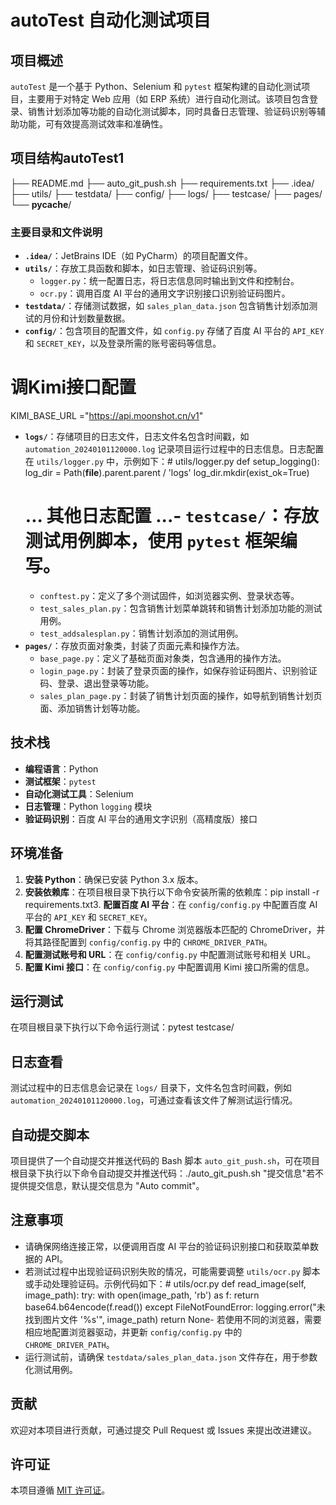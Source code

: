 # autoTest 自动化测试项目

## 项目概述
`autoTest` 是一个基于 Python、Selenium 和 `pytest` 框架构建的自动化测试项目，主要用于对特定 Web 应用（如 ERP 系统）进行自动化测试。该项目包含登录、销售计划添加等功能的自动化测试脚本，同时具备日志管理、验证码识别等辅助功能，可有效提高测试效率和准确性。

## 项目结构autoTest1
├── README.md
├── auto_git_push.sh
├── requirements.txt
├── .idea/
├── utils/
├── testdata/
├── config/
├── logs/
├── testcase/
├── pages/
└── __pycache__/
### 主要目录和文件说明
- **`.idea/`**：JetBrains IDE（如 PyCharm）的项目配置文件。
- **`utils/`**：存放工具函数和脚本，如日志管理、验证码识别等。
    - `logger.py`：统一配置日志，将日志信息同时输出到文件和控制台。
    - `ocr.py`：调用百度 AI 平台的通用文字识别接口识别验证码图片。
- **`testdata/`**：存储测试数据，如 `sales_plan_data.json` 包含销售计划添加测试的月份和计划数量数据。
- **`config/`**：包含项目的配置文件，如 `config.py` 存储了百度 AI 平台的 `API_KEY` 和 `SECRET_KEY`，以及登录所需的账号密码等信息。

# 调Kimi接口配置
KIMI_BASE_URL ="https://api.moonshot.cn/v1"
- **`logs/`**：存储项目的日志文件，日志文件名包含时间戳，如 `automation_20240101120000.log` 记录项目运行过程中的日志信息。日志配置在 `utils/logger.py` 中，示例如下：# utils/logger.py
def setup_logging():
    log_dir = Path(__file__).parent.parent / 'logs'
    log_dir.mkdir(exist_ok=True)
    # ... 其他日志配置 ...- **`testcase/`**：存放测试用例脚本，使用 `pytest` 框架编写。
    - `conftest.py`：定义了多个测试固件，如浏览器实例、登录状态等。
    - `test_sales_plan.py`：包含销售计划菜单跳转和销售计划添加功能的测试用例。
    - `test_addsalesplan.py`：销售计划添加的测试用例。
- **`pages/`**：存放页面对象类，封装了页面元素和操作方法。
    - `base_page.py`：定义了基础页面对象类，包含通用的操作方法。
    - `login_page.py`：封装了登录页面的操作，如保存验证码图片、识别验证码、登录、退出登录等功能。
    - `sales_plan_page.py`：封装了销售计划页面的操作，如导航到销售计划页面、添加销售计划等功能。

## 技术栈
- **编程语言**：Python
- **测试框架**：`pytest`
- **自动化测试工具**：Selenium
- **日志管理**：Python `logging` 模块
- **验证码识别**：百度 AI 平台的通用文字识别（高精度版）接口

## 环境准备
1. **安装 Python**：确保已安装 Python 3.x 版本。
2. **安装依赖库**：在项目根目录下执行以下命令安装所需的依赖库：pip install -r requirements.txt3. **配置百度 AI 平台**：在 `config/config.py` 中配置百度 AI 平台的 `API_KEY` 和 `SECRET_KEY`。
4. **配置 ChromeDriver**：下载与 Chrome 浏览器版本匹配的 ChromeDriver，并将其路径配置到 `config/config.py` 中的 `CHROME_DRIVER_PATH`。
5. **配置测试账号和 URL**：在 `config/config.py` 中配置测试账号和相关 URL。
6. **配置 Kimi 接口**：在 `config/config.py` 中配置调用 Kimi 接口所需的信息。

## 运行测试
在项目根目录下执行以下命令运行测试：pytest testcase/
## 日志查看
测试过程中的日志信息会记录在 `logs/` 目录下，文件名包含时间戳，例如 `automation_20240101120000.log`，可通过查看该文件了解测试运行情况。

## 自动提交脚本
项目提供了一个自动提交并推送代码的 Bash 脚本 `auto_git_push.sh`，可在项目根目录下执行以下命令自动提交并推送代码：./auto_git_push.sh "提交信息"若不提供提交信息，默认提交信息为 "Auto commit"。

## 注意事项
- 请确保网络连接正常，以便调用百度 AI 平台的验证码识别接口和获取菜单数据的 API。
- 若测试过程中出现验证码识别失败的情况，可能需要调整 `utils/ocr.py` 脚本或手动处理验证码。示例代码如下：# utils/ocr.py
def read_image(self, image_path):
    try:
        with open(image_path, 'rb') as f:
            return base64.b64encode(f.read())
    except FileNotFoundError:
        logging.error("未找到图片文件 '%s'", image_path)
        return None- 若使用不同的浏览器，需要相应地配置浏览器驱动，并更新 `config/config.py` 中的 `CHROME_DRIVER_PATH`。
- 运行测试前，请确保 `testdata/sales_plan_data.json` 文件存在，用于参数化测试用例。

## 贡献
欢迎对本项目进行贡献，可通过提交 Pull Request 或 Issues 来提出改进建议。

## 许可证
本项目遵循 [MIT 许可证](https://opensource.org/licenses/MIT)。    